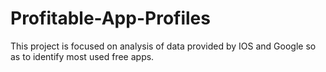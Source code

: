 # Profitable-App-Profiles
This project is focused on analysis of data provided by IOS and Google so as to identify most used free apps.
